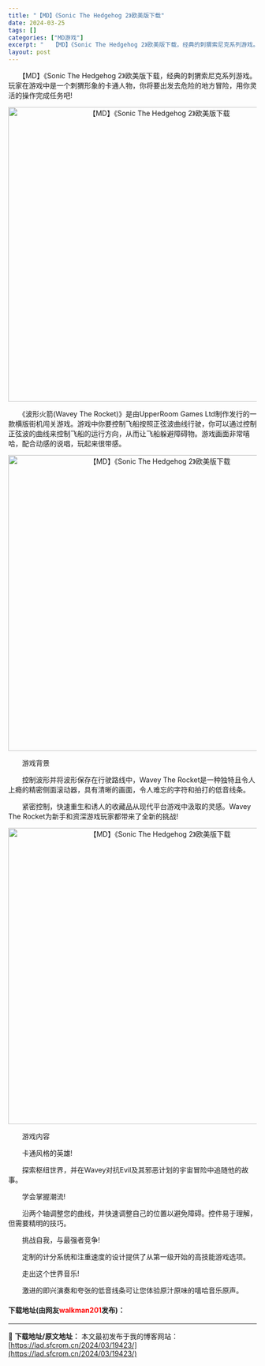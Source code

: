 ```yaml
---
title: "【MD】《Sonic The Hedgehog 2》欧美版下载"
date: 2024-03-25
tags: []
categories: ["MD游戏"]
excerpt: "　　【MD】《Sonic The Hedgehog 2》欧美版下载，经典的刺猬索尼克系列游戏。玩家在游戏中是一个刺猬形象的卡通人物，你将要出发去危险的地方冒险，用你灵活的操作完成任务吧! 　　《波形火箭(Wavey The Rocket)》是由UpperRoom Games Ltd制作发行的一款横版&hellip;"
layout: post
---
```


 <p>　　【MD】《Sonic The Hedgehog 2》欧美版下载，经典的刺猬索尼克系列游戏。玩家在游戏中是一个刺猬形象的卡通人物，你将要出发去危险的地方冒险，用你灵活的操作完成任务吧!</p> <p align="center"><img align="" border="0" src="https://lad.sfcrom.cn/wp-content/uploads/2024/03/20240325_660112a0aeb92.png" width="597" alt="【MD】《Sonic The Hedgehog 2》欧美版下载" /></p> <p>　　《波形火箭(Wavey The Rocket)》是由UpperRoom Games Ltd制作发行的一款横版街机闯关游戏。游戏中你要控制飞船按照正弦波曲线行驶，你可以通过控制正弦波的曲线来控制飞船的运行方向，从而让飞船躲避障碍物。游戏画面非常嘻哈，配合动感的说唱，玩起来很带感。</p> <p align="center"><img align="" border="0" src="https://lad.sfcrom.cn/wp-content/uploads/2024/03/20240325_660112a21041c.png" width="599" alt="【MD】《Sonic The Hedgehog 2》欧美版下载" /></p> <p>　　游戏背景</p> <p>　　控制波形并将波形保存在行驶路线中，Wavey The Rocket是一种独特且令人上瘾的精密侧面滚动器，具有清晰的画面，令人难忘的字符和拍打的低音线条。</p> <p>　　紧密控制，快速重生和诱人的收藏品从现代平台游戏中汲取的灵感。Wavey The Rocket为新手和资深游戏玩家都带来了全新的挑战!</p> <p align="center"><img align="" border="0" src="https://lad.sfcrom.cn/wp-content/uploads/2024/03/20240325_660112a45255f.png" width="600" alt="【MD】《Sonic The Hedgehog 2》欧美版下载" /></p> <p>　　游戏内容</p> <p>　　卡通风格的英雄!</p> <p>　　探索枢纽世界，并在Wavey对抗Evil及其邪恶计划的宇宙冒险中追随他的故事。</p> <p>　　学会掌握潮流!</p> <p>　　沿两个轴调整您的曲线，并快速调整自己的位置以避免障碍。控件易于理解，但需要精明的技巧。</p> <p>　　挑战自我，与最强者竞争!</p> <p>　　定制的计分系统和注重速度的设计提供了从第一级开始的高技能游戏选项。</p> <p>　　走出这个世界音乐!</p> <p>　　激进的即兴演奏和夸张的低音线条可让您体验原汁原味的嘻哈音乐原声。</p> <p><h4>下载地址(由网友<font color="red">walkman201</font>发布)：</h4></p> 

---
📖 **下载地址/原文地址：** 本文最初发布于我的博客网站：[https://lad.sfcrom.cn/2024/03/19423/](https://lad.sfcrom.cn/2024/03/19423/)
